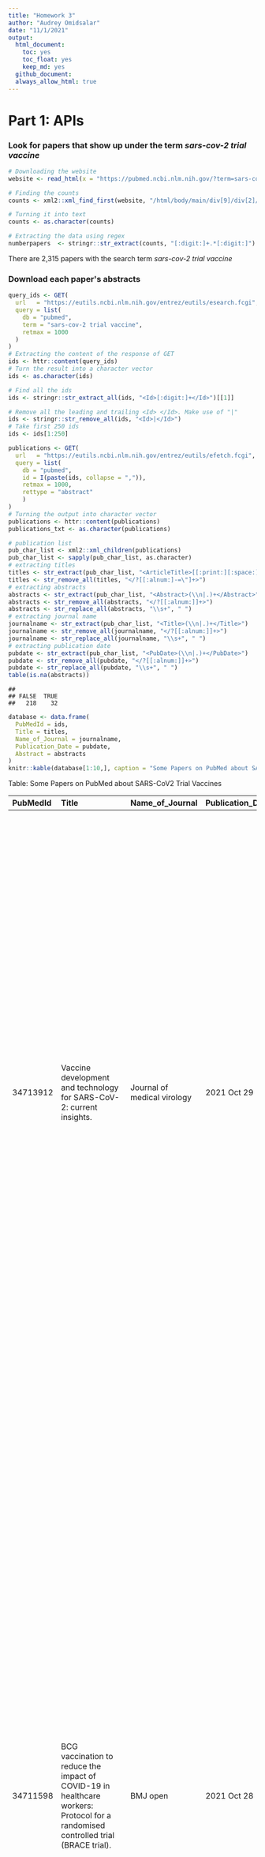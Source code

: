 ```yaml
---
title: "Homework 3"
author: "Audrey Omidsalar"
date: "11/1/2021"
output:
  html_document:
    toc: yes
    toc_float: yes
    keep_md: yes
  github_document:
  always_allow_html: true
---
```




# Part 1: APIs

### Look for papers that show up under the term *sars-cov-2 trial vaccine*


```r
# Downloading the website
website <- read_html(x = "https://pubmed.ncbi.nlm.nih.gov/?term=sars-cov-2+trial+vaccine")

# Finding the counts
counts <- xml2::xml_find_first(website, "/html/body/main/div[9]/div[2]/div[2]/div[1]")

# Turning it into text
counts <- as.character(counts)

# Extracting the data using regex
numberpapers  <- stringr::str_extract(counts, "[:digit:]+.*[:digit:]")
```

There are 2,315 papers with the search term *sars-cov-2 trial vaccine*
### Download each paper's abstracts


```r
query_ids <- GET(
  url   = "https://eutils.ncbi.nlm.nih.gov/entrez/eutils/esearch.fcgi",
  query = list(
    db = "pubmed",
    term = "sars-cov-2 trial vaccine",
    retmax = 1000
  )
)
# Extracting the content of the response of GET
ids <- httr::content(query_ids)
# Turn the result into a character vector
ids <- as.character(ids)

# Find all the ids 
ids <- stringr::str_extract_all(ids, "<Id>[:digit:]+</Id>")[[1]]

# Remove all the leading and trailing <Id> </Id>. Make use of "|"
ids <- stringr::str_remove_all(ids, "<Id>|</Id>")
# Take first 250 ids
ids <- ids[1:250]
```


```r
publications <- GET(
  url   = "https://eutils.ncbi.nlm.nih.gov/entrez/eutils/efetch.fcgi",
  query = list(
    db = "pubmed",
    id = I(paste(ids, collapse = ",")),
    retmax = 1000,
    rettype = "abstract"
    )
)
# Turning the output into character vector
publications <- httr::content(publications)
publications_txt <- as.character(publications)
```


```r
# publication list
pub_char_list <- xml2::xml_children(publications)
pub_char_list <- sapply(pub_char_list, as.character)
# extracting titles
titles <- str_extract(pub_char_list, "<ArticleTitle>[[:print:][:space:]]+</ArticleTitle>")
titles <- str_remove_all(titles, "</?[[:alnum:]-=\"]+>")
# extracting abstracts
abstracts <- str_extract(pub_char_list, "<Abstract>(\\n|.)+</Abstract>")
abstracts <- str_remove_all(abstracts, "</?[[:alnum:]]+>")
abstracts <- str_replace_all(abstracts, "\\s+", " ")
# extracting journal name
journalname <- str_extract(pub_char_list, "<Title>(\\n|.)+</Title>")
journalname <- str_remove_all(journalname, "</?[[:alnum:]]+>")
journalname <- str_replace_all(journalname, "\\s+", " ")
# extracting publication date
pubdate <- str_extract(pub_char_list, "<PubDate>(\\n|.)+</PubDate>")
pubdate <- str_remove_all(pubdate, "</?[[:alnum:]]+>")
pubdate <- str_replace_all(pubdate, "\\s+", " ")
table(is.na(abstracts))
```

```
## 
## FALSE  TRUE 
##   218    32
```


```r
database <- data.frame(
  PubMedId = ids,
  Title = titles,
  Name_of_Journal = journalname,
  Publication_Date = pubdate,
  Abstract = abstracts
)
knitr::kable(database[1:10,], caption = "Some Papers on PubMed about SARS-CoV2 Trial Vaccines")
```



Table: Some Papers on PubMed about SARS-CoV2 Trial Vaccines

|PubMedId |Title                                                                                                                                                        |Name_of_Journal                                                                                      |Publication_Date |Abstract                                                                                                                                                                                                                                                                                                                                                                                                                                                                                                                                                                                                                                                                                                                                                                                                                                                                                                                                                                                                                                                                                                                                                                                                                                                                                                                                                                                                                                                                                                                                                                                                                                                                                                                                                                                                                                                                                                                                                                                                                                                                                                                                                                                                                                                                                                                                                                                                                                                                                                                                                                                                                                                                                                                                                                                                                                                                                                                                                                                                                                                                                                                                                                                                                                                                                                                                                                |
|:--------|:------------------------------------------------------------------------------------------------------------------------------------------------------------|:----------------------------------------------------------------------------------------------------|:----------------|:-----------------------------------------------------------------------------------------------------------------------------------------------------------------------------------------------------------------------------------------------------------------------------------------------------------------------------------------------------------------------------------------------------------------------------------------------------------------------------------------------------------------------------------------------------------------------------------------------------------------------------------------------------------------------------------------------------------------------------------------------------------------------------------------------------------------------------------------------------------------------------------------------------------------------------------------------------------------------------------------------------------------------------------------------------------------------------------------------------------------------------------------------------------------------------------------------------------------------------------------------------------------------------------------------------------------------------------------------------------------------------------------------------------------------------------------------------------------------------------------------------------------------------------------------------------------------------------------------------------------------------------------------------------------------------------------------------------------------------------------------------------------------------------------------------------------------------------------------------------------------------------------------------------------------------------------------------------------------------------------------------------------------------------------------------------------------------------------------------------------------------------------------------------------------------------------------------------------------------------------------------------------------------------------------------------------------------------------------------------------------------------------------------------------------------------------------------------------------------------------------------------------------------------------------------------------------------------------------------------------------------------------------------------------------------------------------------------------------------------------------------------------------------------------------------------------------------------------------------------------------------------------------------------------------------------------------------------------------------------------------------------------------------------------------------------------------------------------------------------------------------------------------------------------------------------------------------------------------------------------------------------------------------------------------------------------------------------------------------------------------|
|34713912 |Vaccine development and technology for SARS-CoV-2: current insights.                                                                                         |Journal of medical virology                                                                          |2021 Oct 29      |<AbstractText Label="BACKGROUND" NlmCategory="BACKGROUND">SARS-CoV-2 is associated to a severe respiratory disease in China, that rapidly spread across continents. Since the beginning of the pandemic, available data suggested the asymptomatic transmission and patients were treated with specific drugs with efficacy and safety data not always satisfactory. <AbstractText Label="OBJECTIVES" NlmCategory="OBJECTIVE">The aim of this review is to describe the vaccines developed by three companies, Pfizer-BioNTech, Moderna and University of Oxford/AstraZeneca, in terms of both technological and pharmaceutical formulation, safety, efficacy and immunogenicity. <AbstractText Label="METHODS" NlmCategory="METHODS">A critical analysis of phase 1, 2 and 3 clinical trial results available was conducted, comparing the three vaccine candidates, underlining their similarities and differences. <AbstractText Label="RESULTS AND CONCLUSIONS" NlmCategory="CONCLUSIONS">All candidates showed consistent efficacy and tolerability; although some differences can be noted, such as their technological formulation, temperature storage, which will be related to logistics and costs. Further studies will be necessary to evaluate long-term effects and to assess the vaccine safety and efficacy in the general population. This article is protected by copyright. All rights reserved. This article is protected by copyright. All rights reserved.                                                                                                                                                                                                                                                                                                                                                                                                                                                                                                                                                                                                                                                                                                                                                                                                                                                                                                                                                                                                                                                                                                                                                                                                                                                                                                                                                                                                                                                                                                                                                                                                                                                                                                                                                                                                                                                                                        |
|34711598 |BCG vaccination to reduce the impact of COVID-19 in healthcare workers: Protocol for a randomised controlled trial (BRACE trial).                            |BMJ open                                                                                             |2021 Oct 28      |<AbstractText Label="INTRODUCTION" NlmCategory="BACKGROUND">BCG vaccination modulates immune responses to unrelated pathogens. This off-target effect could reduce the impact of emerging pathogens. As a readily available, inexpensive intervention that has a well-established safety profile, BCG is a good candidate for protecting healthcare workers (HCWs) and other vulnerable groups against COVID-19. <AbstractText Label="METHODS AND ANALYSIS" NlmCategory="UNASSIGNED">This international multicentre phase III randomised controlled trial aims to determine if BCG vaccination reduces the incidence of symptomatic and severe COVID-19 at 6 months (co-primary outcomes) compared with no BCG vaccination. We plan to randomise 10 078 HCWs from Australia, The Netherlands, Spain, the UK and Brazil in a 1:1 ratio to BCG vaccination or no BCG (control group). The participants will be followed for 1 year with questionnaires and collection of blood samples. For any episode of illness, clinical details will be collected daily, and the participant will be tested for SARS-CoV-2 infection. The secondary objectives are to determine if BCG vaccination reduces the rate, incidence, and severity of any febrile or respiratory illness (including SARS-CoV-2), as well as work absenteeism. The safety of BCG vaccination in HCWs will also be evaluated. Immunological analyses will assess changes in the immune system following vaccination, and identify factors associated with susceptibility to or protection against SARS-CoV-2 and other infections. <AbstractText Label="ETHICS AND DISSEMINATION" NlmCategory="UNASSIGNED">Ethical and governance approval will be obtained from participating sites. Results will be published in peer-reviewed open-access journals. The final cleaned and locked database will be deposited in a data sharing repository archiving system. <AbstractText Label="TRIAL REGISTRATION" NlmCategory="BACKGROUND">ClinicalTrials.gov NCT04327206. © Author(s) (or their employer(s)) 2021. Re-use permitted under CC BY. Published by BMJ.                                                                                                                                                                                                                                                                                                                                                                                                                                                                                                                                                                                                                                                                                                                                                                                                                                                                                                                                                                                                                                                                                                                                                                                                                                                     |
|34704204 |COVID-19 Testing and Vaccine Acceptability Among Homeless-Experienced Adults: Qualitative Data from Two Samples.                                             |Journal of general internal medicine                                                                 |2021 Oct 26      |<AbstractText Label="BACKGROUND" NlmCategory="BACKGROUND">Homeless-experienced populations are at increased risk of exposure to SARS-CoV-2 due to their living environments and face an increased risk of severe COVID-19 disease due to underlying health conditions. Little is known about COVID-19 testing and vaccination acceptability among homeless-experienced populations. <AbstractText Label="OBJECTIVE" NlmCategory="OBJECTIVE">To understand the facilitators and barriers to COVID-19 testing and vaccine acceptability among homeless-experienced adults. <AbstractText Label="DESIGN" NlmCategory="METHODS">We conducted in-depth interviews with participants from July to October 2020. We purposively recruited participants from (1) a longitudinal cohort of homeless-experienced older adults in Oakland, CA (n=37) and (2) a convenience sample of people (n=57) during a mobile outreach COVID-19 testing event in San Francisco. <AbstractText Label="PARTICIPANTS" NlmCategory="METHODS">Adults with current or past experience of homelessness. <AbstractText Label="APPROACH" NlmCategory="METHODS">We asked participants about their experiences with and attitudes towards COVID-19 testing and their perceptions of COVID-19 vaccinations. We used participant observation techniques to document the interactions between testing teams and those approached for testing. We audio-recorded, transcribed, and content analyzed all interviews and identified major themes and subthemes. <AbstractText Label="KEY RESULTS" NlmCategory="RESULTS">Participants found incentivized COVID-19 testing administered in unsheltered settings and supported by community health outreach workers (CHOWs) to be acceptable. The majority of participants expressed a positive inclination toward vaccine acceptability, citing a desire to return to routine life and civic responsibility. Those who expressed hesitancy cited a desire to see trial data, concerns that vaccines included infectious materials, and mistrust of the government. <AbstractText Label="CONCLUSIONS" NlmCategory="CONCLUSIONS">Participants expressed positive evaluations of the incentivized, mobile COVID-19 testing supported by CHOWs in unsheltered settings. The majority of participants expressed a positive inclination toward vaccination. Vaccine hesitancy concerns must be addressed when designing vaccine delivery strategies that overcome access challenges. Based on the successful implementation of COVID-19 testing, we recommend mobile delivery of vaccines using trusted CHOWs to address concerns and facilitate wider access to and uptake of the COVID vaccine. © 2021. Society of General Internal Medicine.                                                                                                                                                                                                                                                                                                                                                                                                                                                                                                                                                                                                                        |
|34703690 |A Rare Variant of Guillain-Barre Syndrome Following Ad26.COV2.S Vaccination.                                                                                 |Cureus                                                                                               |2021 Sep         |Efforts to combat the global pandemic caused by severe acute respiratory syndrome coronavirus 2 (SARS-CoV-2) range from adequate diagnostic testing and contract tracing to vaccination for the prevention of coronavirus disease 2019 (COVID-19). In the United States alone, three vaccinations have been authorized for emergency use (EUA) or approved to prevent COVID-19. The Ad26.COV2.S vaccine by Johnson and Johnson (New Brunswick, New Jersey) is the only adenovirus-based vaccine and deemed relatively effective and safe by the US Food and Drug Administration (FDA) following its clinical trial. Since its introduction, the US FDA has placed a warning on the vaccine adverse event reporting system (VAERS) after more than 100 cases of Guillain-Barre Syndrome (GBS) were reported. Herein, we outline the hospital course of a generally healthy 49-year-old female who experienced an axonal form of GBS nine days after receiving the Ad26.COV2.S vaccine. Copyright © 2021, Morehouse et al.                                                                                                                                                                                                                                                                                                                                                                                                                                                                                                                                                                                                                                                                                                                                                                                                                                                                                                                                                                                                                                                                                                                                                                                                                                                                                                                                                                                                                                                                                                                                                                                                                                                                                                                                                                                                                                                                                                                                                                                                                                                                                                                                                                                                                                                                                                                                                |
|34702753 |Humoral immunogenicity of the seasonal influenza vaccine before and after CAR-T-cell therapy: a prospective observational study.                             |Journal for immunotherapy of cancer                                                                  |2021 10          |Recipients of chimeric antigen receptor-modified T (CAR-T) cell therapies for B cell malignancies have profound and prolonged immunodeficiencies and are at risk for serious infections, including respiratory virus infections. Vaccination may be important for infection prevention, but there are limited data on vaccine immunogenicity in this population. We conducted a prospective observational study of the humoral immunogenicity of commercially available 2019-2020 inactivated influenza vaccines in adults immediately prior to or while in durable remission after CD19-, CD20-, or B cell maturation antigen-targeted CAR-T-cell therapy, as well as controls. We tested for antibodies to all four vaccine strains using neutralization and hemagglutination inhibition (HAI) assays. Antibody responses were defined as at least fourfold titer increases from baseline. Seroprotection was defined as a HAI titer ≥40. Enrolled CAR-T-cell recipients were vaccinated 14-29 days prior to (n=5) or 13-57 months following therapy (n=13), and the majority had hypogammaglobulinemia and cellular immunodeficiencies prevaccination. Eight non-immunocompromised adults served as controls. Antibody responses to ≥1 vaccine strain occurred in 2 (40%) individuals before CAR-T-cell therapy and in 4 (31%) individuals vaccinated after CAR-T-cell therapy. An additional 1 (20%) and 6 (46%) individuals had at least twofold increases, respectively. One individual vaccinated prior to CAR-T-cell therapy maintained a response for &gt;3 months following therapy. Across all tested vaccine strains, seroprotection was less frequent in CAR-T-cell recipients than in controls. There was evidence of immunogenicity even among individuals with low immunoglobulin, CD19+ B cell, and CD4+ T-cell counts. These data support consideration for vaccination before and after CAR-T-cell therapy for influenza and other relevant pathogens such as SARS-CoV-2, irrespective of hypogammaglobulinemia or B cell aplasia. However, relatively impaired humoral vaccine immunogenicity indicates the need for additional infection-prevention strategies. Larger studies are needed to refine our understanding of potential correlates of vaccine immunogenicity, and durability of immune responses, in CAR-T-cell therapy recipients. © Author(s) (or their employer(s)) 2021. Re-use permitted under CC BY-NC. No commercial re-use. See rights and permissions. Published by BMJ.                                                                                                                                                                                                                                                                                                                                                                                                                                                                                                                                                                                                                                                                                                                                                                                                                                                       |
|34701603 |Infection Prevention, Operational Workflows, and Implementation Checklists for Whole-Lung Low-Dose Radiation Therapy (LD-RT) for COVID-19-Related Pneumonia. |International journal of radiation oncology, biology, physics                                        |2021 Nov 01      |<AbstractText Label="PURPOSE/OBJECTIVE(S)" NlmCategory="UNASSIGNED">Low-Dose Radiation Therapy (LD-RT) is an emerging treatment option for patients with COVID-19 related pneumonia. Infectivity of the SARS-CoV-2 virus complicates incorporation of LD-RT into existing radiation oncology clinics. <AbstractText Label="MATERIALS/METHODS" NlmCategory="METHODS">The first phase I/II trial of LD-RT for COVID-19-related pneumonia implemented novel operational protocols to address risk of infection and respiratory events. Patients were transported from hospital rooms to linear accelerators and treated with 0.5 Gy or 1.5 Gy using pre-planned, two-dimensional treatments prepared using diagnostic x-rays and caliper measurements. Workflows were revised over time to balance infection risks with implementation burden. <AbstractText Label="RESULTS" NlmCategory="RESULTS">Between April 24 and December 7, 2020, fifty-two patients were enrolled and forty were treated. The end-to-end process comprised 16 distinct teams and &gt; 120 cooperating staff members (&gt; 50 core radiation oncology staff). The trial was operationalized at two hospitals at the onset of the COVID-19 pandemic, prior to vaccine availability. Teams included trial leadership/screening (n &gt; 4), inpatient floor staff (n &gt; 10), clinical trials staff and coordinators (n = 8), transport (n = 2), radiation therapists (n &gt; 20), respiratory therapists (n = 5), radiation nursing (n &gt; 7), ICU nursing (n = 4), rapid response teams (n = 4), medical physics (n &gt; 4), dosimetry (n &gt; 3), infection prevention (n &gt; 3), environmental services (n &gt; 6), security (n = 7), lab personnel (n = 1), and physicians from radiation oncology (n = 7), infectious diseases (n = 2), pulmonary/critical care medicine (n = 2), anesthesia (n = 2), and internal medicine (n &gt; 20) [total &gt; 120]. All non-intubated patients were transported by a multi-disciplinary team, consisting of a physician, nurse, transporter, infection prevention specialist, and (when needed) a respiratory therapist. Treatments occurred after normal clinic hours, were initiated by team huddles, check lists, and included personal protective equipment supervision at multiple time points. Transport routes were 880 to 1760 feet (0.33 miles) one-way, with 1 to 3 elevator banks and required 20-35 minutes for round-trip transport and treatment. Oxygen supplementation in non-intubated patients ranged from 2 to 15 L/min. One intubated patient was transported with a portable ventilator and accompanying ICU staff. There were no code-level events during transport. No patient-facing staff contracted COVID-19 from trial activities. Workflow burden was successfully reduced and protocols relaxed over time with increased staff experience. <AbstractText Label="CONCLUSION" NlmCategory="CONCLUSIONS">Whole-lung low-dose radiation therapy (LD-RT) for COVID-19-related pneumonia was successfully incorporated into existing workflows at a major academic university. Forty patients were treated with no code-level events, and no staff contracted the virus during eight months of trial accrual. Instructional materials and implementation check lists are provided. Copyright © 2021. Published by Elsevier Inc. |
|34698827 |Measuring vaccine efficacy against infection and disease in clinical trials: sources and magnitude of bias in COVID-19 vaccine efficacy estimates.           |Clinical infectious diseases : an official publication of the Infectious Diseases Society of America |2021 Oct 26      |<AbstractText Label="BACKGROUND" NlmCategory="BACKGROUND">Phase III trials have estimated COVID-19 vaccine efficacy (VE) against symptomatic and asymptomatic infection. We explore the direction and magnitude of potential biases in these estimates and their implications for vaccine protection against infection and against disease in breakthrough infections. <AbstractText Label="METHODS" NlmCategory="METHODS">We developed a mathematical model that accounts for natural and vaccine-induced immunity, changes in serostatus and imperfect sensitivity and specificity of tests for infection and antibodies. We estimated expected biases in VE against symptomatic, asymptomatic and any SARS͏CoV2 infections and against disease following infection for a range of vaccine characteristics and measurement approaches, and the likely overall biases for published trial results that included asymptomatic infections. <AbstractText Label="RESULTS" NlmCategory="RESULTS">VE against asymptomatic infection measured by PCR or serology is expected to be low or negative for vaccines that prevent disease but not infection. VE against any infection is overestimated when asymptomatic infections are less likely to be detected than symptomatic infections and the vaccine protects against symptom development. A competing bias towards underestimation arises for estimates based on tests with imperfect specificity, especially when testing is performed frequently. Our model indicates considerable uncertainty in Oxford-AstraZeneca ChAdOx1 and Janssen Ad26.COV2.S VE against any infection, with slightly higher than published, bias-adjusted values of 59.0% (95% uncertainty interval [UI] 38.4 to 77.1) and 70.9% (95% UI 49.8 to 80.7) respectively. <AbstractText Label="CONCLUSIONS" NlmCategory="CONCLUSIONS">Multiple biases are likely to influence COVID-19 VE estimates, potentially explaining the observed difference between ChAdOx1 and Ad26.COV2.S vaccines. These biases should be considered when interpreting both efficacy and effectiveness study results. © The Author(s) 2021. Published by Oxford University Press for the Infectious Diseases Society of America.                                                                                                                                                                                                                                                                                                                                                                                                                                                                                                                                                                                                                                                                                                                                                                                                                                                                                                                                                                                                                                                                                                                                        |
|34697214 |Author Response: Guillain-Barré Syndrome in the Placebo and Active Arms of a COVID-19 Vaccine Clinical Trial.                                                |Neurology                                                                                            |2021 10 26       |NA                                                                                                                                                                                                                                                                                                                                                                                                                                                                                                                                                                                                                                                                                                                                                                                                                                                                                                                                                                                                                                                                                                                                                                                                                                                                                                                                                                                                                                                                                                                                                                                                                                                                                                                                                                                                                                                                                                                                                                                                                                                                                                                                                                                                                                                                                                                                                                                                                                                                                                                                                                                                                                                                                                                                                                                                                                                                                                                                                                                                                                                                                                                                                                                                                                                                                                                                                                      |
|34697213 |Reader Response: Guillain-Barré Syndrome in the Placebo and Active Arms of a COVID-19 Vaccine Clinical Trial.                                                |Neurology                                                                                            |2021 10 26       |NA                                                                                                                                                                                                                                                                                                                                                                                                                                                                                                                                                                                                                                                                                                                                                                                                                                                                                                                                                                                                                                                                                                                                                                                                                                                                                                                                                                                                                                                                                                                                                                                                                                                                                                                                                                                                                                                                                                                                                                                                                                                                                                                                                                                                                                                                                                                                                                                                                                                                                                                                                                                                                                                                                                                                                                                                                                                                                                                                                                                                                                                                                                                                                                                                                                                                                                                                                                      |
|34696316 |Characterization of Individuals Interested in Participating in a Phase I SARS-CoV-2 Vaccine Trial.                                                           |Vaccines                                                                                             |2021 Oct 19      |The development of an effective vaccine against SARS-CoV-2 marks one of the highest priorities during the ongoing pandemic. However, recruitment of participants for clinical trials can be challenging, and recruitment failure is among the most common reasons for discontinuation in clinical trials. From 20 May 2020, public announcements about a planned phase I trial of the vaccine candidate MVA-SARS-2-S against SARS-CoV-2 began, and interested individuals started contacting the study team via designated e-mail. All emails received from these individuals between 20 May 2020-30 September 2020 were assessed. Of the 2541 interested volunteers, 62% contacted the study team within three days after the first media announcement. The average age was 61 years (range 16-100), 48% of volunteers were female and 52% male. A total of 274, 186, and 53 individuals, respectively, reported medical pre-conditions, were health-care workers, or had frequent inter-person contacts. In conclusion, we report a high number of volunteers, with a considerable percentage stating factors for an elevated risk to acquire COVID-19 or develop severe disease. Factors such as media coverage and the perception of a disease as an acute threat may influence the individual's choice to volunteer for a vaccine trial. Our data provide first important insights to better understand reasons to participate in such trials to facilitate trial implementation and recruitment.                                                                                                                                                                                                                                                                                                                                                                                                                                                                                                                                                                                                                                                                                                                                                                                                                                                                                                                                                                                                                                                                                                                                                                                                                                                                                                                                                                                                                                                                                                                                                                                                                                                                                                                                                                                                                                                                  |

